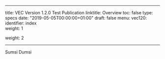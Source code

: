 

---
title: VEC Version 1.2.0 Test Publication
linktitle: Overview
toc: false
type: specs
date: "2019-05-05T00:00:00+01:00"
draft: false
menu:
  vec120:
    identifier: index    
    weight: 1


weight: 2

---
Sumsi Dumsi
